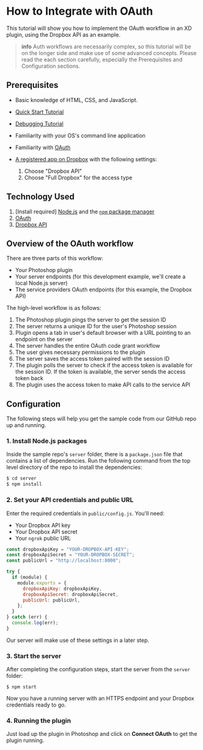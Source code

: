 # How to Integrate with OAuth

This tutorial will show you how to implement the OAuth workflow in an XD plugin, using the Dropbox API as an example.

> **info**
> Auth workflows are necessarily complex, so this tutorial will be on the longer side and make use of some advanced concepts. Please read the each section carefully, especially the Prerequisites and Configuration sections.

## Prerequisites

- Basic knowledge of HTML, CSS, and JavaScript.
- [Quick Start Tutorial](/develop/tutorials/quick-start/)
- [Debugging Tutorial](/develop/tutorials/debugging/)
- Familiarity with your OS's command line application
- Familiarity with [OAuth](https://oauth.net/2/)
- [A registered app on Dropbox](https://www.dropbox.com/developers/apps/create) with the following settings:

  1.  Choose "Dropbox API"
  1.  Choose "Full Dropbox" for the access type

## Technology Used

1. [Install required] [Node.js](https://nodejs.org/en/) and the [`npm` package manager](https://www.npmjs.com)
1. [OAuth](https://oauth.net/2/)
1. [Dropbox API](https://www.dropbox.com/developers/documentation/http/overview)

## Overview of the OAuth workflow

There are three parts of this workflow:

- Your Photoshop plugin
- Your server endpoints (for this development example, we'll create a local Node.js server)
- The service providers OAuth endpoints (for this example, the Dropbox API)

The high-level workflow is as follows:

1. The Photoshop plugin pings the server to get the session ID
1. The server returns a unique ID for the user's Photoshop session
1. Plugin opens a tab in user's default browser with a URL pointing to an endpoint on the server
1. The server handles the entire OAuth code grant workflow
1. The user gives necessary permissions to the plugin
1. The server saves the access token paired with the session ID
1. The plugin polls the server to check if the access token is available for the session ID. If the token is available, the server sends the access token back
1. The plugin uses the access token to make API calls to the service API

## Configuration

The following steps will help you get the sample code from our GitHub repo up and running.

### 1. Install Node.js packages

Inside the sample repo's `server` folder, there is a `package.json` file that contains a list of dependencies. Run the following command from the top level directory of the repo to install the dependencies:

```bash
$ cd server
$ npm install
```

### 2. Set your API credentials and public URL

Enter the required credentials in `public/config.js`. You'll need:

- Your Dropbox API key
- Your Dropbox API secret
- Your `ngrok` public URL

```js
const dropboxApiKey = "YOUR-DROPBOX-API-KEY";
const dropboxApiSecret = "YOUR-DROPBOX-SECRET";
const publicUrl = "http://localhost:8000";

try {
  if (module) {
    module.exports = {
      dropboxApiKey: dropboxApiKey,
      dropboxApiSecret: dropboxApiSecret,
      publicUrl: publicUrl,
    };
  }
} catch (err) {
  console.log(err);
}
```

Our server will make use of these settings in a later step.

### 3. Start the server

After completing the configuration steps, start the server from the `server` folder:

```
$ npm start
```

Now you have a running server with an HTTPS endpoint and your Dropbox credentials ready to go.

### 4. Running the plugin

Just load up the plugin in Photoshop and click on **Connect OAuth** to get the plugin running.
